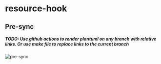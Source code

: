 # resource-hook

## Pre-sync

##### TODO: Use github actions to render plantuml on any branch with relative links. Or use make file to replace links to the current branch

![pre-sync](http://www.plantuml.com/plantuml/proxy?cache=no&src=https://raw.githubusercontent.com/vitus133/resource-hook-v2/master/pre-sync.iuml)
